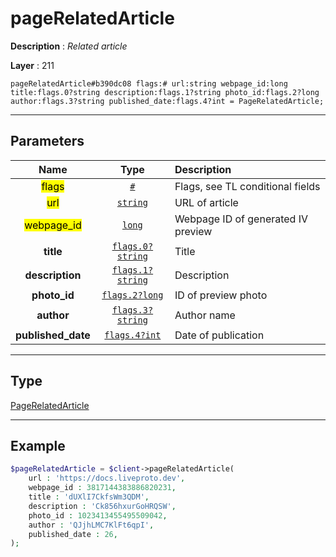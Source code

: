 # pageRelatedArticle

**Description** : *Related article*

**Layer** : 211

```tl
pageRelatedArticle#b390dc08 flags:# url:string webpage_id:long title:flags.0?string description:flags.1?string photo_id:flags.2?long author:flags.3?string published_date:flags.4?int = PageRelatedArticle;
```

---

## Parameters

| Name | Type | Description |
| :---: | :---: | :--- |
| <mark>flags</mark> | [`#`](type/#) | Flags, see TL conditional fields |
| <mark>url</mark> | [`string`](type/string) | URL of article |
| <mark>webpage_id</mark> | [`long`](type/long) | Webpage ID of generated IV preview |
| **title** | [`flags.0?string`](type/string) | Title |
| **description** | [`flags.1?string`](type/string) | Description |
| **photo_id** | [`flags.2?long`](type/long) | ID of preview photo |
| **author** | [`flags.3?string`](type/string) | Author name |
| **published_date** | [`flags.4?int`](type/int) | Date of publication |

---

## Type

[PageRelatedArticle](type/PageRelatedArticle)

---

## Example

```php
$pageRelatedArticle = $client->pageRelatedArticle(
	url : 'https://docs.liveproto.dev',
	webpage_id : 3817144383886820231,
	title : 'dUXlI7CkfsWm3QDM',
	description : 'Ck856hxurGoHRQSW',
	photo_id : 1023413455495509042,
	author : 'QJjhLMC7KlFt6qpI',
	published_date : 26,
);
```